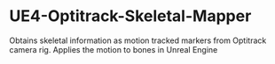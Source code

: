 # UE4-Optitrack-Skeletal-Mapper
Obtains skeletal information as motion tracked markers from Optitrack camera rig. Applies the motion to bones in Unreal Engine
